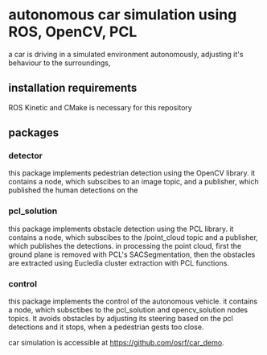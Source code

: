 # autonomous car simulation using ROS, OpenCV, PCL
a car is driving in a simulated environment autonomously, adjusting it's behaviour
to the surroundings, 


## installation requirements

ROS Kinetic and CMake is necessary for this repository

## packages

### detector
this package implements pedestrian detection using the OpenCV library.
it contains a node, which subscibes to an image topic,
and a publisher, which published the human detections on the 

### pcl_solution
this package implements obstacle detection using the PCL library.
it contains a node, which subscibes to the /point_cloud topic and a publisher,
which publishes the detections.	
in processing the point cloud, first the ground plane is removed with
PCL's SACSegmentation, then the obstacles are extracted using Eucledia cluster 
extraction with PCL functions.

### control
this package implements the control of the autonomous vehicle. 
it contains a node, which subsctibes to the pcl_solution and opencv_solution
nodes topics. It avoids obstacles by adjusting its steering based on the 
pcl detections and it stops, when a pedestrian gests too close.

car simulation is accessible at https://github.com/osrf/car_demo.
